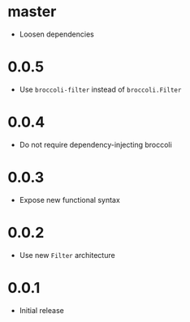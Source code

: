 # master

* Loosen dependencies

# 0.0.5

* Use `broccoli-filter` instead of `broccoli.Filter`

# 0.0.4

* Do not require dependency-injecting broccoli

# 0.0.3

* Expose new functional syntax

# 0.0.2

* Use new `Filter` architecture

# 0.0.1

* Initial release

